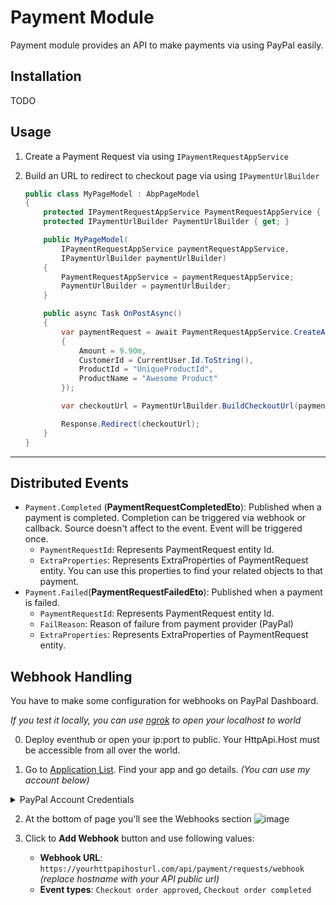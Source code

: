 # Payment Module

Payment module provides an API to make payments via using PayPal easily.



## Installation

TODO



## Usage

1. Create a Payment Request via using `IPaymentRequestAppService`

   

2. Build an URL to redirect to checkout page via using `IPaymentUrlBuilder`

   ```csharp
   public class MyPageModel : AbpPageModel
   {
       protected IPaymentRequestAppService PaymentRequestAppService { get; }
       protected IPaymentUrlBuilder PaymentUrlBuilder { get; }
   
       public MyPageModel(
           IPaymentRequestAppService paymentRequestAppService,
           IPaymentUrlBuilder paymentUrlBuilder)
       {
           PaymentRequestAppService = paymentRequestAppService;
           PaymentUrlBuilder = paymentUrlBuilder;
       }
   
       public async Task OnPostAsync()
       {
           var paymentRequest = await PaymentRequestAppService.CreateAsync(new PaymentRequestCreationDto
           {
               Amount = 9.90m,
               CustomerId = CurrentUser.Id.ToString(),
               ProductId = "UniqueProductId",
               ProductName = "Awesome Product"
           });
   
           var checkoutUrl = PaymentUrlBuilder.BuildCheckoutUrl(paymentRequest.Id).AbsoluteUri;
   
           Response.Redirect(checkoutUrl);
       }
   }
   ```




---



## Distributed Events

- `Payment.Completed` (**PaymentRequestCompletedEto**): Published when a payment is completed. Completion can be triggered via webhook or callback. Source doesn't affect to the event. Event will be triggered once.
  - `PaymentRequestId`: Represents PaymentRequest entity Id.
  - `ExtraProperties`: Represents ExtraProperties of PaymentRequest entity. You can use this properties to find your related objects to that payment.
- `Payment.Failed`(**PaymentRequestFailedEto**): Published when a payment is failed. 
  - `PaymentRequestId`: Represents PaymentRequest entity Id.
  - `FailReason`: Reason of failure from payment provider (PayPal)
  - `ExtraProperties`: Represents ExtraProperties of PaymentRequest entity.



## Webhook Handling
You have to make some configuration for webhooks on PayPal Dashboard.

_If you test it locally, you can use [ngrok](https://ngrok.com/) to open your localhost to world_

0. Deploy eventhub or open your ip:port to public. Your HttpApi.Host must be accessible from all over the world.

1. Go to [Application List](https://developer.paypal.com/developer/applications). Find your app and go details. _(You can use my account below)_
<details>
  <summary>PayPal Account Credentials</summary>

> `info@enisnecipoglu.com`
> `1q2w3E**`

> Use following temp number for two factor authentication verification:
> https://receive-smss.com/sms/48722717428/

> _(Yes the star (*) is doubled. min password length requirement was 8)_

</details> 

2. At the bottom of page you'll see the Webhooks section
![image](https://user-images.githubusercontent.com/23705418/138262017-b2c3a689-f929-4dbb-8927-04ab9a2c5292.png)

3. Click to **Add Webhook** button and use following values:
    - **Webhook URL**: `https://yourhttpapihosturl.com/api/payment/requests/webhook` _(replace hostname with your API public url)_
    - **Event types**: `Checkout order approved`, `Checkout order completed`
